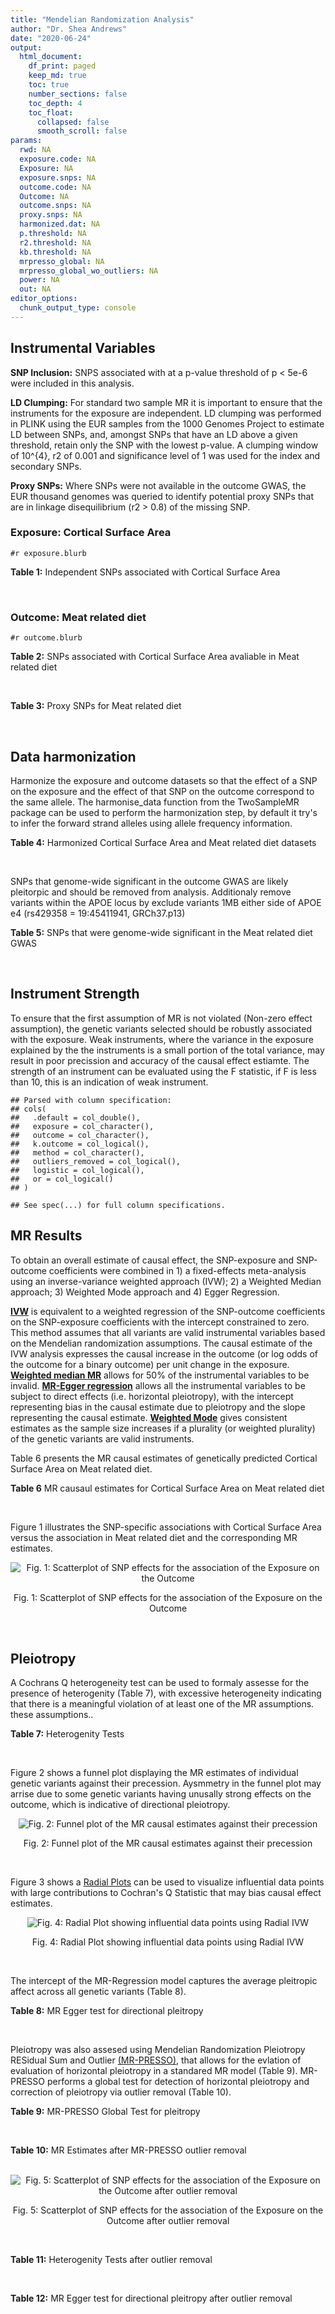 ```yaml
---
title: "Mendelian Randomization Analysis"
author: "Dr. Shea Andrews"
date: "2020-06-24"
output:
  html_document:
    df_print: paged
    keep_md: true
    toc: true
    number_sections: false
    toc_depth: 4
    toc_float:
      collapsed: false
      smooth_scroll: false
params:
  rwd: NA
  exposure.code: NA
  Exposure: NA
  exposure.snps: NA
  outcome.code: NA
  Outcome: NA
  outcome.snps: NA
  proxy.snps: NA
  harmonized.dat: NA
  p.threshold: NA
  r2.threshold: NA
  kb.threshold: NA
  mrpresso_global: NA
  mrpresso_global_wo_outliers: NA
  power: NA
  out: NA
editor_options:
  chunk_output_type: console
---
```







## Instrumental Variables
**SNP Inclusion:** SNPS associated with at a p-value threshold of p < 5e-6 were included in this analysis.
<br>

**LD Clumping:** For standard two sample MR it is important to ensure that the instruments for the exposure are independent. LD clumping was performed in PLINK using the EUR samples from the 1000 Genomes Project to estimate LD between SNPs, and, amongst SNPs that have an LD above a given threshold, retain only the SNP with the lowest p-value. A clumping window of 10^{4}, r2 of 0.001 and significance level of 1 was used for the index and secondary SNPs.
<br>

**Proxy SNPs:** Where SNPs were not available in the outcome GWAS, the EUR thousand genomes was queried to identify potential proxy SNPs that are in linkage disequilibrium (r2 > 0.8) of the missing SNP.
<br>

### Exposure: Cortical Surface Area
`#r exposure.blurb`
<br>

**Table 1:** Independent SNPs associated with Cortical Surface Area
<div data-pagedtable="false">
  <script data-pagedtable-source type="application/json">
{"columns":[{"label":["SNP"],"name":[1],"type":["chr"],"align":["left"]},{"label":["CHROM"],"name":[2],"type":["dbl"],"align":["right"]},{"label":["POS"],"name":[3],"type":["dbl"],"align":["right"]},{"label":["REF"],"name":[4],"type":["chr"],"align":["left"]},{"label":["ALT"],"name":[5],"type":["chr"],"align":["left"]},{"label":["AF"],"name":[6],"type":["dbl"],"align":["right"]},{"label":["BETA"],"name":[7],"type":["dbl"],"align":["right"]},{"label":["SE"],"name":[8],"type":["dbl"],"align":["right"]},{"label":["Z"],"name":[9],"type":["dbl"],"align":["right"]},{"label":["P"],"name":[10],"type":["dbl"],"align":["right"]},{"label":["N"],"name":[11],"type":["dbl"],"align":["right"]},{"label":["TRAIT"],"name":[12],"type":["chr"],"align":["left"]}],"data":[{"1":"rs2490556","2":"1","3":"2021284","4":"T","5":"A","6":"0.3155","7":"583.9623","8":"122.1531","9":"4.780577","10":"1.748e-06","11":"32068","12":"Cortical_Surface_Area"},{"1":"rs4846200","2":"1","3":"9752648","4":"C","5":"T","6":"0.4191","7":"628.7473","8":"124.9738","9":"5.031033","10":"4.878e-07","11":"32068","12":"Cortical_Surface_Area"},{"1":"rs499688","2":"1","3":"61396649","4":"T","5":"C","6":"0.3482","7":"-583.8940","8":"123.5536","9":"-4.725840","10":"2.292e-06","11":"31582","12":"Cortical_Surface_Area"},{"1":"rs6673449","2":"1","3":"160043698","4":"A","5":"G","6":"0.5681","7":"-552.9050","8":"110.5323","9":"-5.002200","10":"5.668e-07","11":"32176","12":"Cortical_Surface_Area"},{"1":"rs12137969","2":"1","3":"242289357","4":"G","5":"A","6":"0.2412","7":"-585.5512","8":"128.0273","9":"-4.573643","10":"4.793e-06","11":"32176","12":"Cortical_Surface_Area"},{"1":"rs10927043","2":"1","3":"243762208","4":"C","5":"T","6":"0.1826","7":"719.0735","8":"141.2684","9":"5.090123","10":"3.578e-07","11":"32176","12":"Cortical_Surface_Area"},{"1":"rs57415181","2":"2","3":"48707841","4":"G","5":"C","6":"0.1447","7":"-834.6022","8":"159.4070","9":"-5.235668","10":"1.644e-07","11":"32176","12":"Cortical_Surface_Area"},{"1":"rs10496091","2":"2","3":"61482261","4":"G","5":"A","6":"0.2777","7":"-642.6331","8":"121.0228","9":"-5.310017","10":"1.096e-07","11":"32176","12":"Cortical_Surface_Area"},{"1":"rs12630663","2":"3","3":"28007315","4":"T","5":"C","6":"0.4117","7":"632.8110","8":"111.2125","9":"5.690110","10":"1.270e-08","11":"32176","12":"Cortical_Surface_Area"},{"1":"rs34464850","2":"3","3":"141721762","4":"G","5":"C","6":"0.1534","7":"1233.1854","8":"152.7201","9":"8.074807","10":"6.758e-16","11":"31984","12":"Cortical_Surface_Area"},{"1":"rs11938781","2":"4","3":"17924734","4":"T","5":"C","6":"0.1648","7":"-719.1710","8":"150.5519","9":"-4.776900","10":"1.780e-06","11":"32176","12":"Cortical_Surface_Area"},{"1":"rs10029872","2":"4","3":"40350763","4":"T","5":"C","6":"0.5251","7":"508.7590","8":"109.6122","9":"4.641440","10":"3.460e-06","11":"32176","12":"Cortical_Surface_Area"},{"1":"rs2301718","2":"4","3":"106009763","4":"G","5":"A","6":"0.2269","7":"737.2212","8":"132.3556","9":"5.570004","10":"2.547e-08","11":"32176","12":"Cortical_Surface_Area"},{"1":"rs386424","2":"5","3":"81092787","4":"T","5":"G","6":"0.3008","7":"656.5430","8":"120.0422","9":"5.469270","10":"4.519e-08","11":"32176","12":"Cortical_Surface_Area"},{"1":"rs7715167","2":"5","3":"170778824","4":"T","5":"C","6":"0.6143","7":"662.7540","8":"119.1375","9":"5.562930","10":"2.653e-08","11":"32068","12":"Cortical_Surface_Area"},{"1":"rs2802295","2":"6","3":"108926496","4":"A","5":"G","6":"0.6207","7":"714.5850","8":"112.9897","9":"6.324340","10":"2.543e-10","11":"32176","12":"Cortical_Surface_Area"},{"1":"rs11759026","2":"6","3":"126792095","4":"A","5":"G","6":"0.2376","7":"1301.5200","8":"134.6156","9":"9.668420","10":"4.106e-22","11":"31907","12":"Cortical_Surface_Area"},{"1":"rs139849708","2":"6","3":"127369230","4":"T","5":"C","6":"0.0297","7":"-2237.8300","8":"422.1224","9":"-5.301370","10":"1.149e-07","11":"22951","12":"Cortical_Surface_Area"},{"1":"rs6463758","2":"7","3":"8117636","4":"A","5":"G","6":"0.5382","7":"560.9860","8":"112.3815","9":"4.991800","10":"5.982e-07","11":"32176","12":"Cortical_Surface_Area"},{"1":"rs149352678","2":"7","3":"54920906","4":"C","5":"T","6":"0.0991","7":"967.7266","8":"191.5244","9":"5.052759","10":"4.355e-07","11":"32176","12":"Cortical_Surface_Area"},{"1":"rs42035","2":"7","3":"92239531","4":"A","5":"G","6":"0.2454","7":"-610.3230","8":"127.8222","9":"-4.774780","10":"1.799e-06","11":"32176","12":"Cortical_Surface_Area"},{"1":"rs41563","2":"7","3":"104852654","4":"G","5":"A","6":"0.3385","7":"586.6639","8":"116.3776","9":"5.041038","10":"4.630e-07","11":"32176","12":"Cortical_Surface_Area"},{"1":"rs10251751","2":"7","3":"156021770","4":"C","5":"T","6":"0.6639","7":"538.0782","8":"116.0343","9":"4.637234","10":"3.531e-06","11":"32176","12":"Cortical_Surface_Area"},{"1":"rs76650567","2":"8","3":"78242034","4":"C","5":"T","6":"0.0870","7":"-902.8657","8":"194.8981","9":"-4.632501","10":"3.613e-06","11":"32176","12":"Cortical_Surface_Area"},{"1":"rs66702753","2":"9","3":"103010947","4":"A","5":"C","6":"0.2493","7":"-593.2390","8":"128.8921","9":"-4.602600","10":"4.172e-06","11":"32176","12":"Cortical_Surface_Area"},{"1":"rs10817864","2":"9","3":"118968579","4":"C","5":"T","6":"0.5739","7":"531.0956","8":"111.2505","9":"4.773872","10":"1.807e-06","11":"32176","12":"Cortical_Surface_Area"},{"1":"rs12357321","2":"10","3":"21790476","4":"G","5":"A","6":"0.3206","7":"-698.7452","8":"119.6461","9":"-5.840100","10":"5.217e-09","11":"32176","12":"Cortical_Surface_Area"},{"1":"rs1628768","2":"10","3":"105012994","4":"T","5":"C","6":"0.2386","7":"972.9780","8":"132.0048","9":"7.370780","10":"1.696e-13","11":"32176","12":"Cortical_Surface_Area"},{"1":"rs17543864","2":"11","3":"92556100","4":"G","5":"A","6":"0.3264","7":"-623.9150","8":"116.9886","9":"-5.333126","10":"9.654e-08","11":"32176","12":"Cortical_Surface_Area"},{"1":"rs3217901","2":"12","3":"4405389","4":"A","5":"G","6":"0.4221","7":"593.5960","8":"114.7165","9":"5.174460","10":"2.286e-07","11":"32176","12":"Cortical_Surface_Area"},{"1":"rs2066827","2":"12","3":"12871099","4":"T","5":"G","6":"0.2333","7":"-862.4130","8":"159.9581","9":"-5.391500","10":"6.987e-08","11":"24138","12":"Cortical_Surface_Area"},{"1":"rs7975351","2":"12","3":"53902190","4":"G","5":"A","6":"0.4740","7":"611.0487","8":"113.5536","9":"5.381148","10":"7.401e-08","11":"31319","12":"Cortical_Surface_Area"},{"1":"rs10876864","2":"12","3":"56401085","4":"G","5":"A","6":"0.5774","7":"-628.5901","8":"112.6859","9":"-5.578250","10":"2.430e-08","11":"31319","12":"Cortical_Surface_Area"},{"1":"rs10878349","2":"12","3":"66327632","4":"A","5":"G","6":"0.5100","7":"-1039.9900","8":"110.4866","9":"-9.412850","10":"4.829e-21","11":"32176","12":"Cortical_Surface_Area"},{"1":"rs35227403","2":"12","3":"68216239","4":"T","5":"A","6":"0.0588","7":"-1271.7821","8":"253.6458","9":"-5.014008","10":"5.331e-07","11":"32176","12":"Cortical_Surface_Area"},{"1":"rs111855983","2":"12","3":"80052550","4":"T","5":"C","6":"0.1319","7":"-818.6420","8":"177.5492","9":"-4.610790","10":"4.011e-06","11":"28185","12":"Cortical_Surface_Area"},{"1":"rs2195243","2":"12","3":"102922986","4":"G","5":"C","6":"0.2196","7":"-769.2254","8":"142.2462","9":"-5.407704","10":"6.384e-08","11":"29708","12":"Cortical_Surface_Area"},{"1":"rs34011931","2":"13","3":"111077516","4":"A","5":"G","6":"0.3280","7":"538.2090","8":"117.7182","9":"4.572010","10":"4.831e-06","11":"32176","12":"Cortical_Surface_Area"},{"1":"rs6572878","2":"14","3":"23435333","4":"T","5":"C","6":"0.3997","7":"-574.9920","8":"113.9565","9":"-5.045710","10":"4.518e-07","11":"31790","12":"Cortical_Surface_Area"},{"1":"rs76801057","2":"14","3":"99728448","4":"C","5":"T","6":"0.0263","7":"2036.7834","8":"429.5486","9":"4.741683","10":"2.119e-06","11":"23846","12":"Cortical_Surface_Area"},{"1":"rs4265798","2":"16","3":"70636616","4":"T","5":"A","6":"0.9332","7":"-1221.0588","8":"263.6357","9":"-4.631614","10":"3.628e-06","11":"30025","12":"Cortical_Surface_Area"},{"1":"rs7207463","2":"17","3":"16004259","4":"A","5":"G","6":"0.5620","7":"-519.7640","8":"110.5676","9":"-4.700870","10":"2.591e-06","11":"32176","12":"Cortical_Surface_Area"},{"1":"rs6505216","2":"17","3":"29206421","4":"G","5":"T","6":"0.2375","7":"652.8106","8":"142.8638","9":"4.569461","10":"4.890e-06","11":"31430","12":"Cortical_Surface_Area"},{"1":"rs79600142","2":"17","3":"43897722","4":"T","5":"C","6":"0.2198","7":"-1696.8300","8":"143.2730","9":"-11.843300","10":"2.331e-32","11":"29435","12":"Cortical_Surface_Area"},{"1":"rs12452834","2":"17","3":"47111739","4":"C","5":"T","6":"0.3329","7":"-626.4308","8":"123.5899","9":"-5.068625","10":"4.007e-07","11":"30867","12":"Cortical_Surface_Area"},{"1":"rs1791513","2":"18","3":"22135429","4":"A","5":"G","6":"0.5263","7":"-502.3000","8":"109.5062","9":"-4.586950","10":"4.498e-06","11":"32176","12":"Cortical_Surface_Area"},{"1":"rs743038","2":"22","3":"50884075","4":"C","5":"T","6":"0.5560","7":"-532.1045","8":"115.3983","9":"-4.611025","10":"4.007e-06","11":"31216","12":"Cortical_Surface_Area"}],"options":{"columns":{"min":{},"max":[10]},"rows":{"min":[10],"max":[10]},"pages":{}}}
  </script>
</div>
<br>

### Outcome: Meat related diet
`#r outcome.blurb`
<br>

**Table 2:** SNPs associated with Cortical Surface Area avaliable in Meat related diet
<div data-pagedtable="false">
  <script data-pagedtable-source type="application/json">
{"columns":[{"label":["SNP"],"name":[1],"type":["chr"],"align":["left"]},{"label":["CHROM"],"name":[2],"type":["dbl"],"align":["right"]},{"label":["POS"],"name":[3],"type":["dbl"],"align":["right"]},{"label":["REF"],"name":[4],"type":["chr"],"align":["left"]},{"label":["ALT"],"name":[5],"type":["chr"],"align":["left"]},{"label":["AF"],"name":[6],"type":["dbl"],"align":["right"]},{"label":["BETA"],"name":[7],"type":["dbl"],"align":["right"]},{"label":["SE"],"name":[8],"type":["dbl"],"align":["right"]},{"label":["Z"],"name":[9],"type":["dbl"],"align":["right"]},{"label":["P"],"name":[10],"type":["dbl"],"align":["right"]},{"label":["N"],"name":[11],"type":["dbl"],"align":["right"]},{"label":["TRAIT"],"name":[12],"type":["chr"],"align":["left"]}],"data":[{"1":"rs2490556","2":"1","3":"2021284","4":"T","5":"A","6":"0.301748","7":"-0.002039550","8":"0.00264316","9":"-0.771633","10":"0.44000","11":"335576","12":"fish_plant_diet"},{"1":"rs4846200","2":"NA","3":"NA","4":"NA","5":"NA","6":"NA","7":"NA","8":"NA","9":"NA","10":"NA","11":"NA","12":"NA"},{"1":"rs499688","2":"NA","3":"NA","4":"NA","5":"NA","6":"NA","7":"NA","8":"NA","9":"NA","10":"NA","11":"NA","12":"NA"},{"1":"rs6673449","2":"1","3":"160043698","4":"A","5":"G","6":"0.569563","7":"-0.003412770","8":"0.00245822","9":"-1.388310","10":"0.17000","11":"335576","12":"fish_plant_diet"},{"1":"rs12137969","2":"1","3":"242289357","4":"G","5":"A","6":"0.229125","7":"-0.001877690","8":"0.00289895","9":"-0.647714","10":"0.52000","11":"335576","12":"fish_plant_diet"},{"1":"rs10927043","2":"1","3":"243762208","4":"C","5":"T","6":"0.182929","7":"-0.007020850","8":"0.00313935","9":"-2.236400","10":"0.02500","11":"335576","12":"fish_plant_diet"},{"1":"rs57415181","2":"2","3":"48707841","4":"G","5":"C","6":"0.149375","7":"-0.005568930","8":"0.00341734","9":"-1.629610","10":"0.10000","11":"335576","12":"fish_plant_diet"},{"1":"rs10496091","2":"2","3":"61482261","4":"G","5":"A","6":"0.281342","7":"0.005893120","8":"0.00270240","9":"2.180700","10":"0.02900","11":"335576","12":"fish_plant_diet"},{"1":"rs12630663","2":"3","3":"28007315","4":"T","5":"C","6":"0.412671","7":"-0.002729030","8":"0.00247806","9":"-1.101280","10":"0.27000","11":"335576","12":"fish_plant_diet"},{"1":"rs34464850","2":"3","3":"141721762","4":"G","5":"C","6":"0.149975","7":"-0.001105040","8":"0.00340403","9":"-0.324627","10":"0.75000","11":"335576","12":"fish_plant_diet"},{"1":"rs11938781","2":"4","3":"17924734","4":"T","5":"C","6":"0.162105","7":"0.001136450","8":"0.00331004","9":"0.343334","10":"0.73000","11":"335576","12":"fish_plant_diet"},{"1":"rs10029872","2":"4","3":"40350763","4":"T","5":"C","6":"0.516859","7":"0.004470200","8":"0.00245170","9":"1.823310","10":"0.06800","11":"335576","12":"fish_plant_diet"},{"1":"rs2301718","2":"4","3":"106009763","4":"G","5":"A","6":"0.205540","7":"-0.001792010","8":"0.00303872","9":"-0.589725","10":"0.56000","11":"335576","12":"fish_plant_diet"},{"1":"rs386424","2":"5","3":"81092787","4":"T","5":"G","6":"0.286770","7":"-0.007103210","8":"0.00269281","9":"-2.637840","10":"0.00830","11":"335576","12":"fish_plant_diet"},{"1":"rs7715167","2":"5","3":"170778824","4":"T","5":"C","6":"0.609458","7":"-0.000290727","8":"0.00248855","9":"-0.116826","10":"0.91000","11":"335576","12":"fish_plant_diet"},{"1":"rs2802295","2":"6","3":"108926496","4":"A","5":"G","6":"0.628110","7":"0.004565070","8":"0.00251913","9":"1.812160","10":"0.07000","11":"335576","12":"fish_plant_diet"},{"1":"rs11759026","2":"6","3":"126792095","4":"A","5":"G","6":"0.226202","7":"-0.001433550","8":"0.00291684","9":"-0.491474","10":"0.62000","11":"335576","12":"fish_plant_diet"},{"1":"rs139849708","2":"NA","3":"NA","4":"NA","5":"NA","6":"NA","7":"NA","8":"NA","9":"NA","10":"NA","11":"NA","12":"NA"},{"1":"rs6463758","2":"7","3":"8117636","4":"A","5":"G","6":"0.555218","7":"0.000893004","8":"0.00246088","9":"0.362880","10":"0.72000","11":"335576","12":"fish_plant_diet"},{"1":"rs149352678","2":"7","3":"54920906","4":"C","5":"T","6":"0.092243","7":"0.000571068","8":"0.00420782","9":"0.135716","10":"0.89000","11":"335576","12":"fish_plant_diet"},{"1":"rs42035","2":"7","3":"92239531","4":"A","5":"G","6":"0.243452","7":"0.000409990","8":"0.00284124","9":"0.144300","10":"0.89000","11":"335576","12":"fish_plant_diet"},{"1":"rs41563","2":"7","3":"104852654","4":"G","5":"A","6":"0.350084","7":"0.001948700","8":"0.00254956","9":"0.764328","10":"0.44000","11":"335576","12":"fish_plant_diet"},{"1":"rs10251751","2":"7","3":"156021770","4":"C","5":"T","6":"0.667331","7":"-0.001032110","8":"0.00258137","9":"-0.399830","10":"0.69000","11":"335576","12":"fish_plant_diet"},{"1":"rs76650567","2":"8","3":"78242034","4":"C","5":"T","6":"0.080442","7":"0.005154170","8":"0.00446628","9":"1.154020","10":"0.25000","11":"335576","12":"fish_plant_diet"},{"1":"rs66702753","2":"9","3":"103010947","4":"A","5":"C","6":"0.256150","7":"-0.000875644","8":"0.00278848","9":"-0.314022","10":"0.75000","11":"335576","12":"fish_plant_diet"},{"1":"rs10817864","2":"9","3":"118968579","4":"C","5":"T","6":"0.581047","7":"0.000603137","8":"0.00247039","9":"0.244146","10":"0.81000","11":"335576","12":"fish_plant_diet"},{"1":"rs12357321","2":"10","3":"21790476","4":"G","5":"A","6":"0.309362","7":"0.001885290","8":"0.00266939","9":"0.706262","10":"0.48000","11":"335576","12":"fish_plant_diet"},{"1":"rs1628768","2":"10","3":"105012994","4":"T","5":"C","6":"0.234445","7":"-0.006437830","8":"0.00287482","9":"-2.239390","10":"0.02500","11":"335576","12":"fish_plant_diet"},{"1":"rs17543864","2":"11","3":"92556100","4":"G","5":"A","6":"0.320375","7":"0.002305400","8":"0.00265478","9":"0.868396","10":"0.39000","11":"335576","12":"fish_plant_diet"},{"1":"rs3217901","2":"NA","3":"NA","4":"NA","5":"NA","6":"NA","7":"NA","8":"NA","9":"NA","10":"NA","11":"NA","12":"NA"},{"1":"rs2066827","2":"12","3":"12871099","4":"T","5":"G","6":"0.232439","7":"-0.000605987","8":"0.00287001","9":"-0.211145","10":"0.83000","11":"335576","12":"fish_plant_diet"},{"1":"rs7975351","2":"12","3":"53902190","4":"G","5":"A","6":"0.476527","7":"-0.003876740","8":"0.00246418","9":"-1.573240","10":"0.12000","11":"335576","12":"fish_plant_diet"},{"1":"rs10876864","2":"12","3":"56401085","4":"G","5":"A","6":"0.573374","7":"0.006891750","8":"0.00245253","9":"2.810060","10":"0.00500","11":"335576","12":"fish_plant_diet"},{"1":"rs10878349","2":"12","3":"66327632","4":"A","5":"G","6":"0.511359","7":"-0.000900842","8":"0.00243694","9":"-0.369661","10":"0.71000","11":"335576","12":"fish_plant_diet"},{"1":"rs35227403","2":"12","3":"68216239","4":"T","5":"A","6":"0.057612","7":"-0.014190500","8":"0.00524515","9":"-2.705450","10":"0.00680","11":"335576","12":"fish_plant_diet"},{"1":"rs111855983","2":"12","3":"80052550","4":"T","5":"C","6":"0.129355","7":"-0.005566510","8":"0.00361698","9":"-1.538990","10":"0.12000","11":"335576","12":"fish_plant_diet"},{"1":"rs2195243","2":"12","3":"102922986","4":"G","5":"C","6":"0.221866","7":"0.011164000","8":"0.00292151","9":"3.821310","10":"0.00013","11":"335576","12":"fish_plant_diet"},{"1":"rs34011931","2":"13","3":"111077516","4":"A","5":"G","6":"0.326858","7":"-0.002709340","8":"0.00259331","9":"-1.044740","10":"0.30000","11":"335576","12":"fish_plant_diet"},{"1":"rs6572878","2":"14","3":"23435333","4":"T","5":"C","6":"0.396404","7":"-0.002078840","8":"0.00251939","9":"-0.825136","10":"0.41000","11":"335576","12":"fish_plant_diet"},{"1":"rs76801057","2":"14","3":"99728448","4":"C","5":"T","6":"0.025433","7":"-0.006019740","8":"0.00777250","9":"-0.774492","10":"0.44000","11":"335576","12":"fish_plant_diet"},{"1":"rs4265798","2":"NA","3":"NA","4":"NA","5":"NA","6":"NA","7":"NA","8":"NA","9":"NA","10":"NA","11":"NA","12":"NA"},{"1":"rs7207463","2":"17","3":"16004259","4":"A","5":"G","6":"0.559538","7":"0.000726909","8":"0.00244720","9":"0.297037","10":"0.77000","11":"335576","12":"fish_plant_diet"},{"1":"rs6505216","2":"NA","3":"NA","4":"NA","5":"NA","6":"NA","7":"NA","8":"NA","9":"NA","10":"NA","11":"NA","12":"NA"},{"1":"rs79600142","2":"17","3":"43897722","4":"T","5":"C","6":"0.225207","7":"-0.010900800","8":"0.00290540","9":"-3.751910","10":"0.00018","11":"335576","12":"fish_plant_diet"},{"1":"rs12452834","2":"17","3":"47111739","4":"C","5":"T","6":"0.327277","7":"0.000334993","8":"0.00262545","9":"0.127595","10":"0.90000","11":"335576","12":"fish_plant_diet"},{"1":"rs1791513","2":"18","3":"22135429","4":"A","5":"G","6":"0.531330","7":"-0.002141780","8":"0.00247821","9":"-0.864245","10":"0.39000","11":"335576","12":"fish_plant_diet"},{"1":"rs743038","2":"22","3":"50884075","4":"C","5":"T","6":"0.556302","7":"-0.001836510","8":"0.00248641","9":"-0.738619","10":"0.46000","11":"335576","12":"fish_plant_diet"}],"options":{"columns":{"min":{},"max":[10]},"rows":{"min":[10],"max":[10]},"pages":{}}}
  </script>
</div>
<br>

**Table 3:** Proxy SNPs for Meat related diet
<div data-pagedtable="false">
  <script data-pagedtable-source type="application/json">
{"columns":[{"label":["target_snp"],"name":[1],"type":["chr"],"align":["left"]},{"label":["proxy_snp"],"name":[2],"type":["chr"],"align":["left"]},{"label":["ld.r2"],"name":[3],"type":["dbl"],"align":["right"]},{"label":["Dprime"],"name":[4],"type":["dbl"],"align":["right"]},{"label":["PHASE"],"name":[5],"type":["chr"],"align":["left"]},{"label":["X12"],"name":[6],"type":["lgl"],"align":["right"]},{"label":["CHROM"],"name":[7],"type":["dbl"],"align":["right"]},{"label":["POS"],"name":[8],"type":["dbl"],"align":["right"]},{"label":["REF.proxy"],"name":[9],"type":["chr"],"align":["left"]},{"label":["ALT.proxy"],"name":[10],"type":["chr"],"align":["left"]},{"label":["AF"],"name":[11],"type":["dbl"],"align":["right"]},{"label":["BETA"],"name":[12],"type":["dbl"],"align":["right"]},{"label":["SE"],"name":[13],"type":["dbl"],"align":["right"]},{"label":["Z"],"name":[14],"type":["dbl"],"align":["right"]},{"label":["P"],"name":[15],"type":["dbl"],"align":["right"]},{"label":["N"],"name":[16],"type":["dbl"],"align":["right"]},{"label":["TRAIT"],"name":[17],"type":["chr"],"align":["left"]},{"label":["ref"],"name":[18],"type":["chr"],"align":["left"]},{"label":["ref.proxy"],"name":[19],"type":["chr"],"align":["left"]},{"label":["alt"],"name":[20],"type":["chr"],"align":["left"]},{"label":["alt.proxy"],"name":[21],"type":["chr"],"align":["left"]},{"label":["ALT"],"name":[22],"type":["chr"],"align":["left"]},{"label":["REF"],"name":[23],"type":["lgl"],"align":["right"]},{"label":["proxy.outcome"],"name":[24],"type":["lgl"],"align":["right"]}],"data":[{"1":"rs139849708","2":"rs77598707","3":"0.836589","4":"1.000000","5":"CT/TC","6":"NA","7":"6","8":"127176330","9":"C","10":"T","11":"0.039195","12":"-0.000419602","13":"0.00627668","14":"-0.0668509","15":"0.95","16":"335576","17":"fish_plant_diet","18":"C","19":"T","20":"T","21":"C","22":"C","23":"TRUE","24":"TRUE"},{"1":"rs4265798","2":"rs3931036","3":"0.861327","4":"0.966216","5":"TG/AA","6":"NA","7":"16","8":"70548297","9":"G","10":"A","11":"0.931674","12":"0.003278730","13":"0.00480612","14":"0.6821990","15":"0.50","16":"335576","17":"fish_plant_diet","18":"T","19":"G","20":"A","21":"A","22":"A","23":"TRUE","24":"TRUE"},{"1":"rs4846200","2":"NA","3":"NA","4":"NA","5":"NA","6":"NA","7":"NA","8":"NA","9":"NA","10":"NA","11":"NA","12":"NA","13":"NA","14":"NA","15":"NA","16":"NA","17":"NA","18":"NA","19":"NA","20":"NA","21":"NA","22":"NA","23":"NA","24":"NA"},{"1":"rs499688","2":"NA","3":"NA","4":"NA","5":"NA","6":"NA","7":"NA","8":"NA","9":"NA","10":"NA","11":"NA","12":"NA","13":"NA","14":"NA","15":"NA","16":"NA","17":"NA","18":"NA","19":"NA","20":"NA","21":"NA","22":"NA","23":"NA","24":"NA"},{"1":"rs3217901","2":"NA","3":"NA","4":"NA","5":"NA","6":"NA","7":"NA","8":"NA","9":"NA","10":"NA","11":"NA","12":"NA","13":"NA","14":"NA","15":"NA","16":"NA","17":"NA","18":"NA","19":"NA","20":"NA","21":"NA","22":"NA","23":"NA","24":"NA"},{"1":"rs6505216","2":"NA","3":"NA","4":"NA","5":"NA","6":"NA","7":"NA","8":"NA","9":"NA","10":"NA","11":"NA","12":"NA","13":"NA","14":"NA","15":"NA","16":"NA","17":"NA","18":"NA","19":"NA","20":"NA","21":"NA","22":"NA","23":"NA","24":"NA"}],"options":{"columns":{"min":{},"max":[10]},"rows":{"min":[10],"max":[10]},"pages":{}}}
  </script>
</div>
<br>

## Data harmonization
Harmonize the exposure and outcome datasets so that the effect of a SNP on the exposure and the effect of that SNP on the outcome correspond to the same allele. The harmonise_data function from the TwoSampleMR package can be used to perform the harmonization step, by default it try's to infer the forward strand alleles using allele frequency information.
<br>

**Table 4:** Harmonized Cortical Surface Area and Meat related diet datasets
<div data-pagedtable="false">
  <script data-pagedtable-source type="application/json">
{"columns":[{"label":["SNP"],"name":[1],"type":["chr"],"align":["left"]},{"label":["effect_allele.exposure"],"name":[2],"type":["chr"],"align":["left"]},{"label":["other_allele.exposure"],"name":[3],"type":["chr"],"align":["left"]},{"label":["effect_allele.outcome"],"name":[4],"type":["chr"],"align":["left"]},{"label":["other_allele.outcome"],"name":[5],"type":["chr"],"align":["left"]},{"label":["beta.exposure"],"name":[6],"type":["dbl"],"align":["right"]},{"label":["beta.outcome"],"name":[7],"type":["dbl"],"align":["right"]},{"label":["eaf.exposure"],"name":[8],"type":["dbl"],"align":["right"]},{"label":["eaf.outcome"],"name":[9],"type":["dbl"],"align":["right"]},{"label":["remove"],"name":[10],"type":["lgl"],"align":["right"]},{"label":["palindromic"],"name":[11],"type":["lgl"],"align":["right"]},{"label":["ambiguous"],"name":[12],"type":["lgl"],"align":["right"]},{"label":["id.outcome"],"name":[13],"type":["chr"],"align":["left"]},{"label":["chr.outcome"],"name":[14],"type":["dbl"],"align":["right"]},{"label":["pos.outcome"],"name":[15],"type":["dbl"],"align":["right"]},{"label":["se.outcome"],"name":[16],"type":["dbl"],"align":["right"]},{"label":["z.outcome"],"name":[17],"type":["dbl"],"align":["right"]},{"label":["pval.outcome"],"name":[18],"type":["dbl"],"align":["right"]},{"label":["samplesize.outcome"],"name":[19],"type":["dbl"],"align":["right"]},{"label":["outcome"],"name":[20],"type":["chr"],"align":["left"]},{"label":["mr_keep.outcome"],"name":[21],"type":["lgl"],"align":["right"]},{"label":["pval_origin.outcome"],"name":[22],"type":["chr"],"align":["left"]},{"label":["proxy.outcome"],"name":[23],"type":["lgl"],"align":["right"]},{"label":["target_snp.outcome"],"name":[24],"type":["chr"],"align":["left"]},{"label":["proxy_snp.outcome"],"name":[25],"type":["chr"],"align":["left"]},{"label":["target_a1.outcome"],"name":[26],"type":["chr"],"align":["left"]},{"label":["target_a2.outcome"],"name":[27],"type":["lgl"],"align":["right"]},{"label":["proxy_a1.outcome"],"name":[28],"type":["chr"],"align":["left"]},{"label":["proxy_a2.outcome"],"name":[29],"type":["chr"],"align":["left"]},{"label":["chr.exposure"],"name":[30],"type":["dbl"],"align":["right"]},{"label":["pos.exposure"],"name":[31],"type":["dbl"],"align":["right"]},{"label":["se.exposure"],"name":[32],"type":["dbl"],"align":["right"]},{"label":["z.exposure"],"name":[33],"type":["dbl"],"align":["right"]},{"label":["pval.exposure"],"name":[34],"type":["dbl"],"align":["right"]},{"label":["samplesize.exposure"],"name":[35],"type":["dbl"],"align":["right"]},{"label":["exposure"],"name":[36],"type":["chr"],"align":["left"]},{"label":["mr_keep.exposure"],"name":[37],"type":["lgl"],"align":["right"]},{"label":["pval_origin.exposure"],"name":[38],"type":["chr"],"align":["left"]},{"label":["id.exposure"],"name":[39],"type":["chr"],"align":["left"]},{"label":["action"],"name":[40],"type":["dbl"],"align":["right"]},{"label":["mr_keep"],"name":[41],"type":["lgl"],"align":["right"]},{"label":["pleitropy_keep"],"name":[42],"type":["lgl"],"align":["right"]},{"label":["pt"],"name":[43],"type":["dbl"],"align":["right"]},{"label":["mrpresso_RSSobs"],"name":[44],"type":["dbl"],"align":["right"]},{"label":["mrpresso_pval"],"name":[45],"type":["chr"],"align":["left"]},{"label":["mrpresso_keep"],"name":[46],"type":["lgl"],"align":["right"]}],"data":[{"1":"rs10029872","2":"C","3":"T","4":"C","5":"T","6":"508.7590","7":"0.004470200","8":"0.5251","9":"0.516859","10":"FALSE","11":"FALSE","12":"FALSE","13":"YcPiCW","14":"4","15":"40350763","16":"0.00245170","17":"1.8233100","18":"0.06800","19":"335576","20":"Niarchou2020meat","21":"TRUE","22":"reported","23":"NA","24":"NA","25":"NA","26":"NA","27":"NA","28":"NA","29":"NA","30":"4","31":"40350763","32":"109.6122","33":"4.641440","34":"3.460e-06","35":"32176","36":"Grasby2020surfarea","37":"TRUE","38":"reported","39":"osK62J","40":"2","41":"TRUE","42":"TRUE","43":"5e-06","44":"2.190653e-05","45":"1","46":"TRUE"},{"1":"rs10251751","2":"T","3":"C","4":"T","5":"C","6":"538.0782","7":"-0.001032110","8":"0.6639","9":"0.667331","10":"FALSE","11":"FALSE","12":"FALSE","13":"YcPiCW","14":"7","15":"156021770","16":"0.00258137","17":"-0.3998300","18":"0.69000","19":"335576","20":"Niarchou2020meat","21":"TRUE","22":"reported","23":"NA","24":"NA","25":"NA","26":"NA","27":"NA","28":"NA","29":"NA","30":"7","31":"156021770","32":"116.0343","33":"4.637234","34":"3.531e-06","35":"32176","36":"Grasby2020surfarea","37":"TRUE","38":"reported","39":"osK62J","40":"2","41":"TRUE","42":"TRUE","43":"5e-06","44":"7.917013e-07","45":"1","46":"TRUE"},{"1":"rs10496091","2":"A","3":"G","4":"A","5":"G","6":"-642.6331","7":"0.005893120","8":"0.2777","9":"0.281342","10":"FALSE","11":"FALSE","12":"FALSE","13":"YcPiCW","14":"2","15":"61482261","16":"0.00270240","17":"2.1807000","18":"0.02900","19":"335576","20":"Niarchou2020meat","21":"TRUE","22":"reported","23":"NA","24":"NA","25":"NA","26":"NA","27":"NA","28":"NA","29":"NA","30":"2","31":"61482261","32":"121.0228","33":"-5.310017","34":"1.096e-07","35":"32176","36":"Grasby2020surfarea","37":"TRUE","38":"reported","39":"osK62J","40":"2","41":"TRUE","42":"TRUE","43":"5e-06","44":"3.378997e-05","45":"1","46":"TRUE"},{"1":"rs10817864","2":"T","3":"C","4":"T","5":"C","6":"531.0956","7":"0.000603137","8":"0.5739","9":"0.581047","10":"FALSE","11":"FALSE","12":"FALSE","13":"YcPiCW","14":"9","15":"118968579","16":"0.00247039","17":"0.2441460","18":"0.81000","19":"335576","20":"Niarchou2020meat","21":"TRUE","22":"reported","23":"NA","24":"NA","25":"NA","26":"NA","27":"NA","28":"NA","29":"NA","30":"9","31":"118968579","32":"111.2505","33":"4.773872","34":"1.807e-06","35":"32176","36":"Grasby2020surfarea","37":"TRUE","38":"reported","39":"osK62J","40":"2","41":"TRUE","42":"TRUE","43":"5e-06","44":"5.883125e-07","45":"1","46":"TRUE"},{"1":"rs10876864","2":"A","3":"G","4":"A","5":"G","6":"-628.5901","7":"0.006891750","8":"0.5774","9":"0.573374","10":"FALSE","11":"FALSE","12":"FALSE","13":"YcPiCW","14":"12","15":"56401085","16":"0.00245253","17":"2.8100600","18":"0.00500","19":"335576","20":"Niarchou2020meat","21":"TRUE","22":"reported","23":"NA","24":"NA","25":"NA","26":"NA","27":"NA","28":"NA","29":"NA","30":"12","31":"56401085","32":"112.6859","33":"-5.578250","34":"2.430e-08","35":"31319","36":"Grasby2020surfarea","37":"TRUE","38":"reported","39":"osK62J","40":"2","41":"TRUE","42":"TRUE","43":"5e-06","44":"4.698011e-05","45":"0.1634","46":"TRUE"},{"1":"rs10878349","2":"G","3":"A","4":"G","5":"A","6":"-1039.9900","7":"-0.000900842","8":"0.5100","9":"0.511359","10":"FALSE","11":"FALSE","12":"FALSE","13":"YcPiCW","14":"12","15":"66327632","16":"0.00243694","17":"-0.3696610","18":"0.71000","19":"335576","20":"Niarchou2020meat","21":"TRUE","22":"reported","23":"NA","24":"NA","25":"NA","26":"NA","27":"NA","28":"NA","29":"NA","30":"12","31":"66327632","32":"110.4866","33":"-9.412850","34":"4.829e-21","35":"32176","36":"Grasby2020surfarea","37":"TRUE","38":"reported","39":"osK62J","40":"2","41":"TRUE","42":"TRUE","43":"5e-06","44":"1.621511e-06","45":"1","46":"TRUE"},{"1":"rs10927043","2":"T","3":"C","4":"T","5":"C","6":"719.0735","7":"-0.007020850","8":"0.1826","9":"0.182929","10":"FALSE","11":"FALSE","12":"FALSE","13":"YcPiCW","14":"1","15":"243762208","16":"0.00313935","17":"-2.2364000","18":"0.02500","19":"335576","20":"Niarchou2020meat","21":"TRUE","22":"reported","23":"NA","24":"NA","25":"NA","26":"NA","27":"NA","28":"NA","29":"NA","30":"1","31":"243762208","32":"141.2684","33":"5.090123","34":"3.578e-07","35":"32176","36":"Grasby2020surfarea","37":"TRUE","38":"reported","39":"osK62J","40":"2","41":"TRUE","42":"TRUE","43":"5e-06","44":"4.802149e-05","45":"1","46":"TRUE"},{"1":"rs111855983","2":"C","3":"T","4":"C","5":"T","6":"-818.6420","7":"-0.005566510","8":"0.1319","9":"0.129355","10":"FALSE","11":"FALSE","12":"FALSE","13":"YcPiCW","14":"12","15":"80052550","16":"0.00361698","17":"-1.5389900","18":"0.12000","19":"335576","20":"Niarchou2020meat","21":"TRUE","22":"reported","23":"NA","24":"NA","25":"NA","26":"NA","27":"NA","28":"NA","29":"NA","30":"12","31":"80052550","32":"177.5492","33":"-4.610790","34":"4.011e-06","35":"28185","36":"Grasby2020surfarea","37":"TRUE","38":"reported","39":"osK62J","40":"2","41":"TRUE","42":"TRUE","43":"5e-06","44":"3.478355e-05","45":"1","46":"TRUE"},{"1":"rs11759026","2":"G","3":"A","4":"G","5":"A","6":"1301.5200","7":"-0.001433550","8":"0.2376","9":"0.226202","10":"FALSE","11":"FALSE","12":"FALSE","13":"YcPiCW","14":"6","15":"126792095","16":"0.00291684","17":"-0.4914740","18":"0.62000","19":"335576","20":"Niarchou2020meat","21":"TRUE","22":"reported","23":"NA","24":"NA","25":"NA","26":"NA","27":"NA","28":"NA","29":"NA","30":"6","31":"126792095","32":"134.6156","33":"9.668420","34":"4.106e-22","35":"31907","36":"Grasby2020surfarea","37":"TRUE","38":"reported","39":"osK62J","40":"2","41":"TRUE","42":"TRUE","43":"5e-06","44":"1.279427e-06","45":"1","46":"TRUE"},{"1":"rs11938781","2":"C","3":"T","4":"C","5":"T","6":"-719.1710","7":"0.001136450","8":"0.1648","9":"0.162105","10":"FALSE","11":"FALSE","12":"FALSE","13":"YcPiCW","14":"4","15":"17924734","16":"0.00331004","17":"0.3433340","18":"0.73000","19":"335576","20":"Niarchou2020meat","21":"TRUE","22":"reported","23":"NA","24":"NA","25":"NA","26":"NA","27":"NA","28":"NA","29":"NA","30":"4","31":"17924734","32":"150.5519","33":"-4.776900","34":"1.780e-06","35":"32176","36":"Grasby2020surfarea","37":"TRUE","38":"reported","39":"osK62J","40":"2","41":"TRUE","42":"TRUE","43":"5e-06","44":"8.910467e-07","45":"1","46":"TRUE"},{"1":"rs12137969","2":"A","3":"G","4":"A","5":"G","6":"-585.5512","7":"-0.001877690","8":"0.2412","9":"0.229125","10":"FALSE","11":"FALSE","12":"FALSE","13":"YcPiCW","14":"1","15":"242289357","16":"0.00289895","17":"-0.6477140","18":"0.52000","19":"335576","20":"Niarchou2020meat","21":"TRUE","22":"reported","23":"NA","24":"NA","25":"NA","26":"NA","27":"NA","28":"NA","29":"NA","30":"1","31":"242289357","32":"128.0273","33":"-4.573643","34":"4.793e-06","35":"32176","36":"Grasby2020surfarea","37":"TRUE","38":"reported","39":"osK62J","40":"2","41":"TRUE","42":"TRUE","43":"5e-06","44":"4.296604e-06","45":"1","46":"TRUE"},{"1":"rs12357321","2":"A","3":"G","4":"A","5":"G","6":"-698.7452","7":"0.001885290","8":"0.3206","9":"0.309362","10":"FALSE","11":"FALSE","12":"FALSE","13":"YcPiCW","14":"10","15":"21790476","16":"0.00266939","17":"0.7062620","18":"0.48000","19":"335576","20":"Niarchou2020meat","21":"TRUE","22":"reported","23":"NA","24":"NA","25":"NA","26":"NA","27":"NA","28":"NA","29":"NA","30":"10","31":"21790476","32":"119.6461","33":"-5.840100","34":"5.217e-09","35":"32176","36":"Grasby2020surfarea","37":"TRUE","38":"reported","39":"osK62J","40":"2","41":"TRUE","42":"TRUE","43":"5e-06","44":"2.965272e-06","45":"1","46":"TRUE"},{"1":"rs12452834","2":"T","3":"C","4":"T","5":"C","6":"-626.4308","7":"0.000334993","8":"0.3329","9":"0.327277","10":"FALSE","11":"FALSE","12":"FALSE","13":"YcPiCW","14":"17","15":"47111739","16":"0.00262545","17":"0.1275950","18":"0.90000","19":"335576","20":"Niarchou2020meat","21":"TRUE","22":"reported","23":"NA","24":"NA","25":"NA","26":"NA","27":"NA","28":"NA","29":"NA","30":"17","31":"47111739","32":"123.5899","33":"-5.068625","34":"4.007e-07","35":"30867","36":"Grasby2020surfarea","37":"TRUE","38":"reported","39":"osK62J","40":"2","41":"TRUE","42":"TRUE","43":"5e-06","44":"2.491358e-08","45":"1","46":"TRUE"},{"1":"rs12630663","2":"C","3":"T","4":"C","5":"T","6":"632.8110","7":"-0.002729030","8":"0.4117","9":"0.412671","10":"FALSE","11":"FALSE","12":"FALSE","13":"YcPiCW","14":"3","15":"28007315","16":"0.00247806","17":"-1.1012800","18":"0.27000","19":"335576","20":"Niarchou2020meat","21":"TRUE","22":"reported","23":"NA","24":"NA","25":"NA","26":"NA","27":"NA","28":"NA","29":"NA","30":"3","31":"28007315","32":"111.2125","33":"5.690110","34":"1.270e-08","35":"32176","36":"Grasby2020surfarea","37":"TRUE","38":"reported","39":"osK62J","40":"2","41":"TRUE","42":"TRUE","43":"5e-06","44":"6.765670e-06","45":"1","46":"TRUE"},{"1":"rs139849708","2":"C","3":"T","4":"C","5":"T","6":"-2237.8300","7":"-0.000419602","8":"0.0297","9":"0.039195","10":"FALSE","11":"FALSE","12":"FALSE","13":"YcPiCW","14":"6","15":"127176330","16":"0.00627668","17":"-0.0668509","18":"0.95000","19":"335576","20":"Niarchou2020meat","21":"TRUE","22":"reported","23":"TRUE","24":"rs139849708","25":"rs77598707","26":"C","27":"TRUE","28":"T","29":"C","30":"6","31":"127369230","32":"422.1224","33":"-5.301370","34":"1.149e-07","35":"22951","36":"Grasby2020surfarea","37":"TRUE","38":"reported","39":"osK62J","40":"2","41":"TRUE","42":"TRUE","43":"5e-06","44":"1.226303e-06","45":"1","46":"TRUE"},{"1":"rs149352678","2":"T","3":"C","4":"T","5":"C","6":"967.7266","7":"0.000571068","8":"0.0991","9":"0.092243","10":"FALSE","11":"FALSE","12":"FALSE","13":"YcPiCW","14":"7","15":"54920906","16":"0.00420782","17":"0.1357160","18":"0.89000","19":"335576","20":"Niarchou2020meat","21":"TRUE","22":"reported","23":"NA","24":"NA","25":"NA","26":"NA","27":"NA","28":"NA","29":"NA","30":"7","31":"54920906","32":"191.5244","33":"5.052759","34":"4.355e-07","35":"32176","36":"Grasby2020surfarea","37":"TRUE","38":"reported","39":"osK62J","40":"2","41":"TRUE","42":"TRUE","43":"5e-06","44":"7.459183e-07","45":"1","46":"TRUE"},{"1":"rs1628768","2":"C","3":"T","4":"C","5":"T","6":"972.9780","7":"-0.006437830","8":"0.2386","9":"0.234445","10":"FALSE","11":"FALSE","12":"FALSE","13":"YcPiCW","14":"10","15":"105012994","16":"0.00287482","17":"-2.2393900","18":"0.02500","19":"335576","20":"Niarchou2020meat","21":"TRUE","22":"reported","23":"NA","24":"NA","25":"NA","26":"NA","27":"NA","28":"NA","29":"NA","30":"10","31":"105012994","32":"132.0048","33":"7.370780","34":"1.696e-13","35":"32176","36":"Grasby2020surfarea","37":"TRUE","38":"reported","39":"osK62J","40":"2","41":"TRUE","42":"TRUE","43":"5e-06","44":"4.084322e-05","45":"1","46":"TRUE"},{"1":"rs17543864","2":"A","3":"G","4":"A","5":"G","6":"-623.9150","7":"0.002305400","8":"0.3264","9":"0.320375","10":"FALSE","11":"FALSE","12":"FALSE","13":"YcPiCW","14":"11","15":"92556100","16":"0.00265478","17":"0.8683960","18":"0.39000","19":"335576","20":"Niarchou2020meat","21":"TRUE","22":"reported","23":"NA","24":"NA","25":"NA","26":"NA","27":"NA","28":"NA","29":"NA","30":"11","31":"92556100","32":"116.9886","33":"-5.333126","34":"9.654e-08","35":"32176","36":"Grasby2020surfarea","37":"TRUE","38":"reported","39":"osK62J","40":"2","41":"TRUE","42":"TRUE","43":"5e-06","44":"4.683321e-06","45":"1","46":"TRUE"},{"1":"rs1791513","2":"G","3":"A","4":"G","5":"A","6":"-502.3000","7":"-0.002141780","8":"0.5263","9":"0.531330","10":"FALSE","11":"FALSE","12":"FALSE","13":"YcPiCW","14":"18","15":"22135429","16":"0.00247821","17":"-0.8642450","18":"0.39000","19":"335576","20":"Niarchou2020meat","21":"TRUE","22":"reported","23":"NA","24":"NA","25":"NA","26":"NA","27":"NA","28":"NA","29":"NA","30":"18","31":"22135429","32":"109.5062","33":"-4.586950","34":"4.498e-06","35":"32176","36":"Grasby2020surfarea","37":"TRUE","38":"reported","39":"osK62J","40":"2","41":"TRUE","42":"TRUE","43":"5e-06","44":"5.365515e-06","45":"1","46":"TRUE"},{"1":"rs2066827","2":"G","3":"T","4":"G","5":"T","6":"-862.4130","7":"-0.000605987","8":"0.2333","9":"0.232439","10":"FALSE","11":"FALSE","12":"FALSE","13":"YcPiCW","14":"12","15":"12871099","16":"0.00287001","17":"-0.2111450","18":"0.83000","19":"335576","20":"Niarchou2020meat","21":"TRUE","22":"reported","23":"NA","24":"NA","25":"NA","26":"NA","27":"NA","28":"NA","29":"NA","30":"12","31":"12871099","32":"159.9581","33":"-5.391500","34":"6.987e-08","35":"24138","36":"Grasby2020surfarea","37":"TRUE","38":"reported","39":"osK62J","40":"2","41":"TRUE","42":"TRUE","43":"5e-06","44":"7.726909e-07","45":"1","46":"TRUE"},{"1":"rs2195243","2":"C","3":"G","4":"C","5":"G","6":"-769.2254","7":"0.011164000","8":"0.2196","9":"0.221866","10":"FALSE","11":"TRUE","12":"FALSE","13":"YcPiCW","14":"12","15":"102922986","16":"0.00292151","17":"3.8213100","18":"0.00013","19":"335576","20":"Niarchou2020meat","21":"TRUE","22":"reported","23":"NA","24":"NA","25":"NA","26":"NA","27":"NA","28":"NA","29":"NA","30":"12","31":"102922986","32":"142.2462","33":"-5.407704","34":"6.384e-08","35":"29708","36":"Grasby2020surfarea","37":"TRUE","38":"reported","39":"osK62J","40":"2","41":"TRUE","42":"TRUE","43":"5e-06","44":"1.252041e-04","45":"0.0086","46":"FALSE"},{"1":"rs2301718","2":"A","3":"G","4":"A","5":"G","6":"737.2212","7":"-0.001792010","8":"0.2269","9":"0.205540","10":"FALSE","11":"FALSE","12":"FALSE","13":"YcPiCW","14":"4","15":"106009763","16":"0.00303872","17":"-0.5897250","18":"0.56000","19":"335576","20":"Niarchou2020meat","21":"TRUE","22":"reported","23":"NA","24":"NA","25":"NA","26":"NA","27":"NA","28":"NA","29":"NA","30":"4","31":"106009763","32":"132.3556","33":"5.570004","34":"2.547e-08","35":"32176","36":"Grasby2020surfarea","37":"TRUE","38":"reported","39":"osK62J","40":"2","41":"TRUE","42":"TRUE","43":"5e-06","44":"2.593016e-06","45":"1","46":"TRUE"},{"1":"rs2490556","2":"A","3":"T","4":"A","5":"T","6":"583.9623","7":"-0.002039550","8":"0.3155","9":"0.301748","10":"FALSE","11":"TRUE","12":"FALSE","13":"YcPiCW","14":"1","15":"2021284","16":"0.00264316","17":"-0.7716330","18":"0.44000","19":"335576","20":"Niarchou2020meat","21":"TRUE","22":"reported","23":"NA","24":"NA","25":"NA","26":"NA","27":"NA","28":"NA","29":"NA","30":"1","31":"2021284","32":"122.1531","33":"4.780577","34":"1.748e-06","35":"32068","36":"Grasby2020surfarea","37":"TRUE","38":"reported","39":"osK62J","40":"2","41":"TRUE","42":"TRUE","43":"5e-06","44":"3.614698e-06","45":"1","46":"TRUE"},{"1":"rs2802295","2":"G","3":"A","4":"G","5":"A","6":"714.5850","7":"0.004565070","8":"0.6207","9":"0.628110","10":"FALSE","11":"FALSE","12":"FALSE","13":"YcPiCW","14":"6","15":"108926496","16":"0.00251913","17":"1.8121600","18":"0.07000","19":"335576","20":"Niarchou2020meat","21":"TRUE","22":"reported","23":"NA","24":"NA","25":"NA","26":"NA","27":"NA","28":"NA","29":"NA","30":"6","31":"108926496","32":"112.9897","33":"6.324340","34":"2.543e-10","35":"32176","36":"Grasby2020surfarea","37":"TRUE","38":"reported","39":"osK62J","40":"2","41":"TRUE","42":"TRUE","43":"5e-06","44":"2.396679e-05","45":"1","46":"TRUE"},{"1":"rs34011931","2":"G","3":"A","4":"G","5":"A","6":"538.2090","7":"-0.002709340","8":"0.3280","9":"0.326858","10":"FALSE","11":"FALSE","12":"FALSE","13":"YcPiCW","14":"13","15":"111077516","16":"0.00259331","17":"-1.0447400","18":"0.30000","19":"335576","20":"Niarchou2020meat","21":"TRUE","22":"reported","23":"NA","24":"NA","25":"NA","26":"NA","27":"NA","28":"NA","29":"NA","30":"13","31":"111077516","32":"117.7182","33":"4.572010","34":"4.831e-06","35":"32176","36":"Grasby2020surfarea","37":"TRUE","38":"reported","39":"osK62J","40":"2","41":"TRUE","42":"TRUE","43":"5e-06","44":"6.708797e-06","45":"1","46":"TRUE"},{"1":"rs34464850","2":"C","3":"G","4":"C","5":"G","6":"1233.1854","7":"-0.001105040","8":"0.1534","9":"0.149975","10":"FALSE","11":"TRUE","12":"FALSE","13":"YcPiCW","14":"3","15":"141721762","16":"0.00340403","17":"-0.3246270","18":"0.75000","19":"335576","20":"Niarchou2020meat","21":"TRUE","22":"reported","23":"NA","24":"NA","25":"NA","26":"NA","27":"NA","28":"NA","29":"NA","30":"3","31":"141721762","32":"152.7201","33":"8.074807","34":"6.758e-16","35":"31984","36":"Grasby2020surfarea","37":"TRUE","38":"reported","39":"osK62J","40":"2","41":"TRUE","42":"TRUE","43":"5e-06","44":"6.136335e-07","45":"1","46":"TRUE"},{"1":"rs35227403","2":"A","3":"T","4":"A","5":"T","6":"-1271.7821","7":"-0.014190500","8":"0.0588","9":"0.057612","10":"FALSE","11":"TRUE","12":"FALSE","13":"YcPiCW","14":"12","15":"68216239","16":"0.00524515","17":"-2.7054500","18":"0.00680","19":"335576","20":"Niarchou2020meat","21":"TRUE","22":"reported","23":"NA","24":"NA","25":"NA","26":"NA","27":"NA","28":"NA","29":"NA","30":"12","31":"68216239","32":"253.6458","33":"-5.014008","34":"5.331e-07","35":"32176","36":"Grasby2020surfarea","37":"TRUE","38":"reported","39":"osK62J","40":"2","41":"TRUE","42":"TRUE","43":"5e-06","44":"2.200200e-04","45":"0.2666","46":"TRUE"},{"1":"rs386424","2":"G","3":"T","4":"G","5":"T","6":"656.5430","7":"-0.007103210","8":"0.3008","9":"0.286770","10":"FALSE","11":"FALSE","12":"FALSE","13":"YcPiCW","14":"5","15":"81092787","16":"0.00269281","17":"-2.6378400","18":"0.00830","19":"335576","20":"Niarchou2020meat","21":"TRUE","22":"reported","23":"NA","24":"NA","25":"NA","26":"NA","27":"NA","28":"NA","29":"NA","30":"5","31":"81092787","32":"120.0422","33":"5.469270","34":"4.519e-08","35":"32176","36":"Grasby2020surfarea","37":"TRUE","38":"reported","39":"osK62J","40":"2","41":"TRUE","42":"TRUE","43":"5e-06","44":"4.966981e-05","45":"0.344","46":"TRUE"},{"1":"rs41563","2":"A","3":"G","4":"A","5":"G","6":"586.6639","7":"0.001948700","8":"0.3385","9":"0.350084","10":"FALSE","11":"FALSE","12":"FALSE","13":"YcPiCW","14":"7","15":"104852654","16":"0.00254956","17":"0.7643280","18":"0.44000","19":"335576","20":"Niarchou2020meat","21":"TRUE","22":"reported","23":"NA","24":"NA","25":"NA","26":"NA","27":"NA","28":"NA","29":"NA","30":"7","31":"104852654","32":"116.3776","33":"5.041038","34":"4.630e-07","35":"32176","36":"Grasby2020surfarea","37":"TRUE","38":"reported","39":"osK62J","40":"2","41":"TRUE","42":"TRUE","43":"5e-06","44":"4.637627e-06","45":"1","46":"TRUE"},{"1":"rs42035","2":"G","3":"A","4":"G","5":"A","6":"-610.3230","7":"0.000409990","8":"0.2454","9":"0.243452","10":"FALSE","11":"FALSE","12":"FALSE","13":"YcPiCW","14":"7","15":"92239531","16":"0.00284124","17":"0.1443000","18":"0.89000","19":"335576","20":"Niarchou2020meat","21":"TRUE","22":"reported","23":"NA","24":"NA","25":"NA","26":"NA","27":"NA","28":"NA","29":"NA","30":"7","31":"92239531","32":"127.8222","33":"-4.774780","34":"1.799e-06","35":"32176","36":"Grasby2020surfarea","37":"TRUE","38":"reported","39":"osK62J","40":"2","41":"TRUE","42":"TRUE","43":"5e-06","44":"5.669249e-08","45":"1","46":"TRUE"},{"1":"rs4265798","2":"A","3":"T","4":"A","5":"T","6":"-1221.0588","7":"0.003278730","8":"0.9332","9":"0.931674","10":"FALSE","11":"TRUE","12":"FALSE","13":"YcPiCW","14":"16","15":"70548297","16":"0.00480612","17":"0.6821990","18":"0.50000","19":"335576","20":"Niarchou2020meat","21":"TRUE","22":"reported","23":"TRUE","24":"rs4265798","25":"rs3931036","26":"A","27":"TRUE","28":"A","29":"G","30":"16","31":"70636616","32":"263.6357","33":"-4.631614","34":"3.628e-06","35":"30025","36":"Grasby2020surfarea","37":"TRUE","38":"reported","39":"osK62J","40":"2","41":"TRUE","42":"TRUE","43":"5e-06","44":"8.935113e-06","45":"1","46":"TRUE"},{"1":"rs57415181","2":"C","3":"G","4":"C","5":"G","6":"-834.6022","7":"-0.005568930","8":"0.1447","9":"0.149375","10":"FALSE","11":"TRUE","12":"FALSE","13":"YcPiCW","14":"2","15":"48707841","16":"0.00341734","17":"-1.6296100","18":"0.10000","19":"335576","20":"Niarchou2020meat","21":"TRUE","22":"reported","23":"NA","24":"NA","25":"NA","26":"NA","27":"NA","28":"NA","29":"NA","30":"2","31":"48707841","32":"159.4070","33":"-5.235668","34":"1.644e-07","35":"32176","36":"Grasby2020surfarea","37":"TRUE","38":"reported","39":"osK62J","40":"2","41":"TRUE","42":"TRUE","43":"5e-06","44":"3.505806e-05","45":"1","46":"TRUE"},{"1":"rs6463758","2":"G","3":"A","4":"G","5":"A","6":"560.9860","7":"0.000893004","8":"0.5382","9":"0.555218","10":"FALSE","11":"FALSE","12":"FALSE","13":"YcPiCW","14":"7","15":"8117636","16":"0.00246088","17":"0.3628800","18":"0.72000","19":"335576","20":"Niarchou2020meat","21":"TRUE","22":"reported","23":"NA","24":"NA","25":"NA","26":"NA","27":"NA","28":"NA","29":"NA","30":"7","31":"8117636","32":"112.3815","33":"4.991800","34":"5.982e-07","35":"32176","36":"Grasby2020surfarea","37":"TRUE","38":"reported","39":"osK62J","40":"2","41":"TRUE","42":"TRUE","43":"5e-06","44":"1.148986e-06","45":"1","46":"TRUE"},{"1":"rs6572878","2":"C","3":"T","4":"C","5":"T","6":"-574.9920","7":"-0.002078840","8":"0.3997","9":"0.396404","10":"FALSE","11":"FALSE","12":"FALSE","13":"YcPiCW","14":"14","15":"23435333","16":"0.00251939","17":"-0.8251360","18":"0.41000","19":"335576","20":"Niarchou2020meat","21":"TRUE","22":"reported","23":"NA","24":"NA","25":"NA","26":"NA","27":"NA","28":"NA","29":"NA","30":"14","31":"23435333","32":"113.9565","33":"-5.045710","34":"4.518e-07","35":"31790","36":"Grasby2020surfarea","37":"TRUE","38":"reported","39":"osK62J","40":"2","41":"TRUE","42":"TRUE","43":"5e-06","44":"5.206777e-06","45":"1","46":"TRUE"},{"1":"rs66702753","2":"C","3":"A","4":"C","5":"A","6":"-593.2390","7":"-0.000875644","8":"0.2493","9":"0.256150","10":"FALSE","11":"FALSE","12":"FALSE","13":"YcPiCW","14":"9","15":"103010947","16":"0.00278848","17":"-0.3140220","18":"0.75000","19":"335576","20":"Niarchou2020meat","21":"TRUE","22":"reported","23":"NA","24":"NA","25":"NA","26":"NA","27":"NA","28":"NA","29":"NA","30":"9","31":"103010947","32":"128.8921","33":"-4.602600","34":"4.172e-06","35":"32176","36":"Grasby2020surfarea","37":"TRUE","38":"reported","39":"osK62J","40":"2","41":"TRUE","42":"TRUE","43":"5e-06","44":"1.126528e-06","45":"1","46":"TRUE"},{"1":"rs6673449","2":"G","3":"A","4":"G","5":"A","6":"-552.9050","7":"-0.003412770","8":"0.5681","9":"0.569563","10":"FALSE","11":"FALSE","12":"FALSE","13":"YcPiCW","14":"1","15":"160043698","16":"0.00245822","17":"-1.3883100","18":"0.17000","19":"335576","20":"Niarchou2020meat","21":"TRUE","22":"reported","23":"NA","24":"NA","25":"NA","26":"NA","27":"NA","28":"NA","29":"NA","30":"1","31":"160043698","32":"110.5323","33":"-5.002200","34":"5.668e-07","35":"32176","36":"Grasby2020surfarea","37":"TRUE","38":"reported","39":"osK62J","40":"2","41":"TRUE","42":"TRUE","43":"5e-06","44":"1.317695e-05","45":"1","46":"TRUE"},{"1":"rs7207463","2":"G","3":"A","4":"G","5":"A","6":"-519.7640","7":"0.000726909","8":"0.5620","9":"0.559538","10":"FALSE","11":"FALSE","12":"FALSE","13":"YcPiCW","14":"17","15":"16004259","16":"0.00244720","17":"0.2970370","18":"0.77000","19":"335576","20":"Niarchou2020meat","21":"TRUE","22":"reported","23":"NA","24":"NA","25":"NA","26":"NA","27":"NA","28":"NA","29":"NA","30":"17","31":"16004259","32":"110.5676","33":"-4.700870","34":"2.591e-06","35":"32176","36":"Grasby2020surfarea","37":"TRUE","38":"reported","39":"osK62J","40":"2","41":"TRUE","42":"TRUE","43":"5e-06","44":"3.433394e-07","45":"1","46":"TRUE"},{"1":"rs743038","2":"T","3":"C","4":"T","5":"C","6":"-532.1045","7":"-0.001836510","8":"0.5560","9":"0.556302","10":"FALSE","11":"FALSE","12":"FALSE","13":"YcPiCW","14":"22","15":"50884075","16":"0.00248641","17":"-0.7386190","18":"0.46000","19":"335576","20":"Niarchou2020meat","21":"TRUE","22":"reported","23":"NA","24":"NA","25":"NA","26":"NA","27":"NA","28":"NA","29":"NA","30":"22","31":"50884075","32":"115.3983","33":"-4.611025","34":"4.007e-06","35":"31216","36":"Grasby2020surfarea","37":"TRUE","38":"reported","39":"osK62J","40":"2","41":"TRUE","42":"TRUE","43":"5e-06","44":"4.075528e-06","45":"1","46":"TRUE"},{"1":"rs76650567","2":"T","3":"C","4":"T","5":"C","6":"-902.8657","7":"0.005154170","8":"0.0870","9":"0.080442","10":"FALSE","11":"FALSE","12":"FALSE","13":"YcPiCW","14":"8","15":"78242034","16":"0.00446628","17":"1.1540200","18":"0.25000","19":"335576","20":"Niarchou2020meat","21":"TRUE","22":"reported","23":"NA","24":"NA","25":"NA","26":"NA","27":"NA","28":"NA","29":"NA","30":"8","31":"78242034","32":"194.8981","33":"-4.632501","34":"3.613e-06","35":"32176","36":"Grasby2020surfarea","37":"TRUE","38":"reported","39":"osK62J","40":"2","41":"TRUE","42":"TRUE","43":"5e-06","44":"2.459293e-05","45":"1","46":"TRUE"},{"1":"rs76801057","2":"T","3":"C","4":"T","5":"C","6":"2036.7834","7":"-0.006019740","8":"0.0263","9":"0.025433","10":"FALSE","11":"FALSE","12":"FALSE","13":"YcPiCW","14":"14","15":"99728448","16":"0.00777250","17":"-0.7744920","18":"0.44000","19":"335576","20":"Niarchou2020meat","21":"TRUE","22":"reported","23":"NA","24":"NA","25":"NA","26":"NA","27":"NA","28":"NA","29":"NA","30":"14","31":"99728448","32":"429.5486","33":"4.741683","34":"2.119e-06","35":"23846","36":"Grasby2020surfarea","37":"TRUE","38":"reported","39":"osK62J","40":"2","41":"TRUE","42":"TRUE","43":"5e-06","44":"3.086575e-05","45":"1","46":"TRUE"},{"1":"rs7715167","2":"C","3":"T","4":"C","5":"T","6":"662.7540","7":"-0.000290727","8":"0.6143","9":"0.609458","10":"FALSE","11":"FALSE","12":"FALSE","13":"YcPiCW","14":"5","15":"170778824","16":"0.00248855","17":"-0.1168260","18":"0.91000","19":"335576","20":"Niarchou2020meat","21":"TRUE","22":"reported","23":"NA","24":"NA","25":"NA","26":"NA","27":"NA","28":"NA","29":"NA","30":"5","31":"170778824","32":"119.1375","33":"5.562930","34":"2.653e-08","35":"32068","36":"Grasby2020surfarea","37":"TRUE","38":"reported","39":"osK62J","40":"2","41":"TRUE","42":"TRUE","43":"5e-06","44":"1.052544e-08","45":"1","46":"TRUE"},{"1":"rs79600142","2":"C","3":"T","4":"C","5":"T","6":"-1696.8300","7":"-0.010900800","8":"0.2198","9":"0.225207","10":"FALSE","11":"FALSE","12":"FALSE","13":"YcPiCW","14":"17","15":"43897722","16":"0.00290540","17":"-3.7519100","18":"0.00018","19":"335576","20":"Niarchou2020meat","21":"TRUE","22":"reported","23":"NA","24":"NA","25":"NA","26":"NA","27":"NA","28":"NA","29":"NA","30":"17","31":"43897722","32":"143.2730","33":"-11.843300","34":"2.331e-32","35":"29435","36":"Grasby2020surfarea","37":"TRUE","38":"reported","39":"osK62J","40":"2","41":"TRUE","42":"TRUE","43":"5e-06","44":"1.631453e-04","45":"<0.0086","46":"FALSE"},{"1":"rs7975351","2":"A","3":"G","4":"A","5":"G","6":"611.0487","7":"-0.003876740","8":"0.4740","9":"0.476527","10":"FALSE","11":"FALSE","12":"FALSE","13":"YcPiCW","14":"12","15":"53902190","16":"0.00246418","17":"-1.5732400","18":"0.12000","19":"335576","20":"Niarchou2020meat","21":"TRUE","22":"reported","23":"NA","24":"NA","25":"NA","26":"NA","27":"NA","28":"NA","29":"NA","30":"12","31":"53902190","32":"113.5536","33":"5.381148","34":"7.401e-08","35":"31319","36":"Grasby2020surfarea","37":"TRUE","38":"reported","39":"osK62J","40":"2","41":"TRUE","42":"TRUE","43":"5e-06","44":"1.424998e-05","45":"1","46":"TRUE"}],"options":{"columns":{"min":{},"max":[10]},"rows":{"min":[10],"max":[10]},"pages":{}}}
  </script>
</div>
<br>

SNPs that genome-wide significant in the outcome GWAS are likely pleitorpic and should be removed from analysis. Additionaly remove variants within the APOE locus by exclude variants 1MB either side of APOE e4 (rs429358 = 19:45411941, GRCh37.p13)
<br>


**Table 5:** SNPs that were genome-wide significant in the Meat related diet GWAS
<div data-pagedtable="false">
  <script data-pagedtable-source type="application/json">
{"columns":[{"label":["SNP"],"name":[1],"type":["chr"],"align":["left"]},{"label":["chr.outcome"],"name":[2],"type":["dbl"],"align":["right"]},{"label":["pos.outcome"],"name":[3],"type":["dbl"],"align":["right"]},{"label":["pval.exposure"],"name":[4],"type":["dbl"],"align":["right"]},{"label":["pval.outcome"],"name":[5],"type":["dbl"],"align":["right"]}],"data":[],"options":{"columns":{"min":{},"max":[10]},"rows":{"min":[10],"max":[10]},"pages":{}}}
  </script>
</div>
<br>


## Instrument Strength
To ensure that the first assumption of MR is not violated (Non-zero effect assumption), the genetic variants selected should be robustly associated with the exposure. Weak instruments, where the variance in the exposure explained by the the instruments is a small portion of the total variance, may result in poor precission and accuracy of the causal effect estiamte. The strength of an instrument can be evaluated using the F statistic, if F is less than 10, this is an indication of weak instrument.


```
## Parsed with column specification:
## cols(
##   .default = col_double(),
##   exposure = col_character(),
##   outcome = col_character(),
##   k.outcome = col_logical(),
##   method = col_character(),
##   outliers_removed = col_logical(),
##   logistic = col_logical(),
##   or = col_logical()
## )
```

```
## See spec(...) for full column specifications.
```

<div data-pagedtable="false">
  <script data-pagedtable-source type="application/json">
{"columns":[{"label":["outliers_removed"],"name":[1],"type":["lgl"],"align":["right"]},{"label":["pve.exposure"],"name":[2],"type":["dbl"],"align":["right"]},{"label":["F"],"name":[3],"type":["dbl"],"align":["right"]},{"label":["Alpha"],"name":[4],"type":["dbl"],"align":["right"]},{"label":["NCP"],"name":[5],"type":["dbl"],"align":["right"]},{"label":["Power"],"name":[6],"type":["dbl"],"align":["right"]}],"data":[{"1":"FALSE","2":"0.04233064","3":"34.60584","4":"0.05","5":"0.3451563","6":"0.09038498"},{"1":"TRUE","2":"0.03712316","3":"31.65882","4":"0.05","5":"1.7087651","6":"0.25749656"}],"options":{"columns":{"min":{},"max":[10]},"rows":{"min":[10],"max":[10]},"pages":{}}}
  </script>
</div>

##  MR Results
To obtain an overall estimate of causal effect, the SNP-exposure and SNP-outcome coefficients were combined in 1) a fixed-effects meta-analysis using an inverse-variance weighted approach (IVW); 2) a Weighted Median approach; 3) Weighted Mode approach and 4) Egger Regression.


[**IVW**](https://doi.org/10.1002/gepi.21758) is equivalent to a weighted regression of the SNP-outcome coefficients on the SNP-exposure coefficients with the intercept constrained to zero. This method assumes that all variants are valid instrumental variables based on the Mendelian randomization assumptions. The causal estimate of the IVW analysis expresses the causal increase in the outcome (or log odds of the outcome for a binary outcome) per unit change in the exposure. [**Weighted median MR**](https://doi.org/10.1002/gepi.21965) allows for 50% of the instrumental variables to be invalid. [**MR-Egger regression**](https://doi.org/10.1093/ije/dyw220) allows all the instrumental variables to be subject to direct effects (i.e. horizontal pleiotropy), with the intercept representing bias in the causal estimate due to pleiotropy and the slope representing the causal estimate. [**Weighted Mode**](https://doi.org/10.1093/ije/dyx102) gives consistent estimates as the sample size increases if a plurality (or weighted plurality) of the genetic variants are valid instruments.
<br>



Table 6 presents the MR causal estimates of genetically predicted Cortical Surface Area on Meat related diet.
<br>

**Table 6** MR causaul estimates for Cortical Surface Area on Meat related diet
<div data-pagedtable="false">
  <script data-pagedtable-source type="application/json">
{"columns":[{"label":["id.exposure"],"name":[1],"type":["chr"],"align":["left"]},{"label":["id.outcome"],"name":[2],"type":["chr"],"align":["left"]},{"label":["outcome"],"name":[3],"type":["fctr"],"align":["left"]},{"label":["exposure"],"name":[4],"type":["fctr"],"align":["left"]},{"label":["method"],"name":[5],"type":["fctr"],"align":["left"]},{"label":["nsnp"],"name":[6],"type":["int"],"align":["right"]},{"label":["b"],"name":[7],"type":["dbl"],"align":["right"]},{"label":["se"],"name":[8],"type":["dbl"],"align":["right"]},{"label":["pval"],"name":[9],"type":["dbl"],"align":["right"]}],"data":[{"1":"osK62J","2":"YcPiCW","3":"Niarchou2020meat","4":"Grasby2020surfarea","5":"Inverse variance weighted (fixed effects)","6":"43","7":"-2.873552e-07","8":"5.637168e-07","9":"0.6102260"},{"1":"osK62J","2":"YcPiCW","3":"Niarchou2020meat","4":"Grasby2020surfarea","5":"Weighted median","6":"43","7":"-4.624316e-07","8":"8.839814e-07","9":"0.6008882"},{"1":"osK62J","2":"YcPiCW","3":"Niarchou2020meat","4":"Grasby2020surfarea","5":"Weighted mode","6":"43","7":"-5.594045e-07","8":"1.833599e-06","9":"0.7618078"},{"1":"osK62J","2":"YcPiCW","3":"Niarchou2020meat","4":"Grasby2020surfarea","5":"MR Egger","6":"43","7":"2.664750e-06","8":"2.338939e-06","9":"0.2611914"}],"options":{"columns":{"min":{},"max":[10]},"rows":{"min":[10],"max":[10]},"pages":{}}}
  </script>
</div>
<br>

Figure 1 illustrates the SNP-specific associations with Cortical Surface Area versus the association in Meat related diet and the corresponding MR estimates.
<br>

<div class="figure" style="text-align: center">
<img src="/sc/arion/projects/LOAD/shea/Projects/MR_ADPhenome/results/MR_ADbidir/Grasby2020surfarea/Niarchou2020meat/Grasby2020surfarea_5e-6_Niarchou2020meat_MR_Analaysis_files/figure-html/scatter_plot-1.png" alt="Fig. 1: Scatterplot of SNP effects for the association of the Exposure on the Outcome"  />
<p class="caption">Fig. 1: Scatterplot of SNP effects for the association of the Exposure on the Outcome</p>
</div>
<br>


## Pleiotropy
A Cochrans Q heterogeneity test can be used to formaly assesse for the presence of heterogenity (Table 7), with excessive heterogeneity indicating that there is a meaningful violation of at least one of the MR assumptions.
these assumptions..
<br>

**Table 7:** Heterogenity Tests
<div data-pagedtable="false">
  <script data-pagedtable-source type="application/json">
{"columns":[{"label":["id.exposure"],"name":[1],"type":["chr"],"align":["left"]},{"label":["id.outcome"],"name":[2],"type":["chr"],"align":["left"]},{"label":["outcome"],"name":[3],"type":["fctr"],"align":["left"]},{"label":["exposure"],"name":[4],"type":["fctr"],"align":["left"]},{"label":["method"],"name":[5],"type":["fctr"],"align":["left"]},{"label":["Q"],"name":[6],"type":["dbl"],"align":["right"]},{"label":["Q_df"],"name":[7],"type":["dbl"],"align":["right"]},{"label":["Q_pval"],"name":[8],"type":["dbl"],"align":["right"]}],"data":[{"1":"osK62J","2":"YcPiCW","3":"Niarchou2020meat","4":"Grasby2020surfarea","5":"MR Egger","6":"88.59595","7":"41","8":"2.361396e-05"},{"1":"osK62J","2":"YcPiCW","3":"Niarchou2020meat","4":"Grasby2020surfarea","5":"Inverse variance weighted","6":"92.53242","7":"42","8":"1.150214e-05"}],"options":{"columns":{"min":{},"max":[10]},"rows":{"min":[10],"max":[10]},"pages":{}}}
  </script>
</div>
<br>

Figure 2 shows a funnel plot displaying the MR estimates of individual genetic variants against their precession. Aysmmetry in the funnel plot may arrise due to some genetic variants having unusally strong effects on the outcome, which is indicative of directional pleiotropy.
<br>

<div class="figure" style="text-align: center">
<img src="/sc/arion/projects/LOAD/shea/Projects/MR_ADPhenome/results/MR_ADbidir/Grasby2020surfarea/Niarchou2020meat/Grasby2020surfarea_5e-6_Niarchou2020meat_MR_Analaysis_files/figure-html/funnel_plot-1.png" alt="Fig. 2: Funnel plot of the MR causal estimates against their precession"  />
<p class="caption">Fig. 2: Funnel plot of the MR causal estimates against their precession</p>
</div>
<br>

Figure 3 shows a [Radial Plots](https://github.com/WSpiller/RadialMR) can be used to visualize influential data points with large contributions to Cochran's Q Statistic that may bias causal effect estimates.



<div class="figure" style="text-align: center">
<img src="/sc/arion/projects/LOAD/shea/Projects/MR_ADPhenome/results/MR_ADbidir/Grasby2020surfarea/Niarchou2020meat/Grasby2020surfarea_5e-6_Niarchou2020meat_MR_Analaysis_files/figure-html/Radial_Plot-1.png" alt="Fig. 4: Radial Plot showing influential data points using Radial IVW"  />
<p class="caption">Fig. 4: Radial Plot showing influential data points using Radial IVW</p>
</div>
<br>

The intercept of the MR-Regression model captures the average pleitropic affect across all genetic variants (Table 8).
<br>

**Table 8:** MR Egger test for directional pleitropy
<div data-pagedtable="false">
  <script data-pagedtable-source type="application/json">
{"columns":[{"label":["id.exposure"],"name":[1],"type":["chr"],"align":["left"]},{"label":["id.outcome"],"name":[2],"type":["chr"],"align":["left"]},{"label":["outcome"],"name":[3],"type":["fctr"],"align":["left"]},{"label":["exposure"],"name":[4],"type":["fctr"],"align":["left"]},{"label":["egger_intercept"],"name":[5],"type":["dbl"],"align":["right"]},{"label":["se"],"name":[6],"type":["dbl"],"align":["right"]},{"label":["pval"],"name":[7],"type":["dbl"],"align":["right"]}],"data":[{"1":"osK62J","2":"YcPiCW","3":"Niarchou2020meat","4":"Grasby2020surfarea","5":"-0.002424837","6":"0.001796571","7":"0.1845169"}],"options":{"columns":{"min":{},"max":[10]},"rows":{"min":[10],"max":[10]},"pages":{}}}
  </script>
</div>
<br>

Pleiotropy was also assesed using Mendelian Randomization Pleiotropy RESidual Sum and Outlier [(MR-PRESSO)](https://doi.org/10.1038/s41588-018-0099-7), that allows for the evlation of evaluation of horizontal pleiotropy in a standared MR model (Table 9). MR-PRESSO performs a global test for detection of horizontal pleiotropy and correction of pleiotropy via outlier removal (Table 10).
<br>

**Table 9:** MR-PRESSO Global Test for pleitropy
<div data-pagedtable="false">
  <script data-pagedtable-source type="application/json">
{"columns":[{"label":["id.exposure"],"name":[1],"type":["chr"],"align":["left"]},{"label":["id.outcome"],"name":[2],"type":["chr"],"align":["left"]},{"label":["outcome"],"name":[3],"type":["chr"],"align":["left"]},{"label":["exposure"],"name":[4],"type":["chr"],"align":["left"]},{"label":["pt"],"name":[5],"type":["dbl"],"align":["right"]},{"label":["outliers_removed"],"name":[6],"type":["lgl"],"align":["right"]},{"label":["n_outliers"],"name":[7],"type":["dbl"],"align":["right"]},{"label":["RSSobs"],"name":[8],"type":["dbl"],"align":["right"]},{"label":["pval"],"name":[9],"type":["chr"],"align":["left"]}],"data":[{"1":"osK62J","2":"YcPiCW","3":"Niarchou2020meat","4":"Grasby2020surfarea","5":"5e-06","6":"FALSE","7":"2","8":"99.73549","9":"<2e-04"}],"options":{"columns":{"min":{},"max":[10]},"rows":{"min":[10],"max":[10]},"pages":{}}}
  </script>
</div>
<br>


**Table 10:** MR Estimates after MR-PRESSO outlier removal
<div data-pagedtable="false">
  <script data-pagedtable-source type="application/json">
{"columns":[{"label":["id.exposure"],"name":[1],"type":["chr"],"align":["left"]},{"label":["id.outcome"],"name":[2],"type":["chr"],"align":["left"]},{"label":["outcome"],"name":[3],"type":["fctr"],"align":["left"]},{"label":["exposure"],"name":[4],"type":["fctr"],"align":["left"]},{"label":["method"],"name":[5],"type":["fctr"],"align":["left"]},{"label":["nsnp"],"name":[6],"type":["int"],"align":["right"]},{"label":["b"],"name":[7],"type":["dbl"],"align":["right"]},{"label":["se"],"name":[8],"type":["dbl"],"align":["right"]},{"label":["pval"],"name":[9],"type":["dbl"],"align":["right"]}],"data":[{"1":"osK62J","2":"YcPiCW","3":"Niarchou2020meat","4":"Grasby2020surfarea","5":"Inverse variance weighted (fixed effects)","6":"41","7":"-7.635220e-07","8":"6.045136e-07","9":"0.2065765"},{"1":"osK62J","2":"YcPiCW","3":"Niarchou2020meat","4":"Grasby2020surfarea","5":"Weighted median","6":"41","7":"-7.535220e-07","8":"9.588982e-07","9":"0.4319726"},{"1":"osK62J","2":"YcPiCW","3":"Niarchou2020meat","4":"Grasby2020surfarea","5":"Weighted mode","6":"41","7":"-5.941378e-07","8":"1.572473e-06","9":"0.7075497"},{"1":"osK62J","2":"YcPiCW","3":"Niarchou2020meat","4":"Grasby2020surfarea","5":"MR Egger","6":"41","7":"-7.515726e-07","8":"2.399822e-06","9":"0.7558138"}],"options":{"columns":{"min":{},"max":[10]},"rows":{"min":[10],"max":[10]},"pages":{}}}
  </script>
</div>
<br>

<div class="figure" style="text-align: center">
<img src="/sc/arion/projects/LOAD/shea/Projects/MR_ADPhenome/results/MR_ADbidir/Grasby2020surfarea/Niarchou2020meat/Grasby2020surfarea_5e-6_Niarchou2020meat_MR_Analaysis_files/figure-html/scatter_plot_outlier-1.png" alt="Fig. 5: Scatterplot of SNP effects for the association of the Exposure on the Outcome after outlier removal"  />
<p class="caption">Fig. 5: Scatterplot of SNP effects for the association of the Exposure on the Outcome after outlier removal</p>
</div>
<br>

**Table 11:** Heterogenity Tests after outlier removal
<div data-pagedtable="false">
  <script data-pagedtable-source type="application/json">
{"columns":[{"label":["id.exposure"],"name":[1],"type":["chr"],"align":["left"]},{"label":["id.outcome"],"name":[2],"type":["chr"],"align":["left"]},{"label":["outcome"],"name":[3],"type":["fctr"],"align":["left"]},{"label":["exposure"],"name":[4],"type":["fctr"],"align":["left"]},{"label":["method"],"name":[5],"type":["fctr"],"align":["left"]},{"label":["Q"],"name":[6],"type":["dbl"],"align":["right"]},{"label":["Q_df"],"name":[7],"type":["dbl"],"align":["right"]},{"label":["Q_pval"],"name":[8],"type":["dbl"],"align":["right"]}],"data":[{"1":"osK62J","2":"YcPiCW","3":"Niarchou2020meat","4":"Grasby2020surfarea","5":"MR Egger","6":"62.51771","7":"39","8":"0.009803312"},{"1":"osK62J","2":"YcPiCW","3":"Niarchou2020meat","4":"Grasby2020surfarea","5":"Inverse variance weighted","6":"62.51775","7":"40","8":"0.012901783"}],"options":{"columns":{"min":{},"max":[10]},"rows":{"min":[10],"max":[10]},"pages":{}}}
  </script>
</div>
<br>

**Table 12:** MR Egger test for directional pleitropy after outlier removal
<div data-pagedtable="false">
  <script data-pagedtable-source type="application/json">
{"columns":[{"label":["id.exposure"],"name":[1],"type":["chr"],"align":["left"]},{"label":["id.outcome"],"name":[2],"type":["chr"],"align":["left"]},{"label":["outcome"],"name":[3],"type":["fctr"],"align":["left"]},{"label":["exposure"],"name":[4],"type":["fctr"],"align":["left"]},{"label":["egger_intercept"],"name":[5],"type":["dbl"],"align":["right"]},{"label":["se"],"name":[6],"type":["dbl"],"align":["right"]},{"label":["pval"],"name":[7],"type":["dbl"],"align":["right"]}],"data":[{"1":"osK62J","2":"YcPiCW","3":"Niarchou2020meat","4":"Grasby2020surfarea","5":"-9.236972e-06","6":"0.00175821","7":"0.995835"}],"options":{"columns":{"min":{},"max":[10]},"rows":{"min":[10],"max":[10]},"pages":{}}}
  </script>
</div>
<br>
